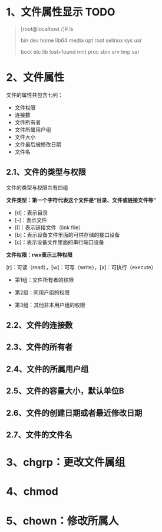 
# 1、文件属性显示 TODO


> 
> [root@localhost /]# ls
> 
> bin   dev  home  lib64       media  opt   root  selinux  sys  usr
> 
> boot  etc  lib   lost+found  mnt    proc  sbin  srv      tmp  var
> 


# 2、文件属性

文件的属性共包含七列：

- 文件权限
- 连接数
- 文件所有者
- 文件所属用户组
- 文件大小
- 文件最后被修改日期
- 文件名

## 2.1、文件的类型与权限

文件的类型与权限共有四组

**文件类型：第一个字符代表这个文件是“目录、文件或链接文件等”**

- [d]：表示目录
- [-]：表示文件
- [l]：表示链接文件（link file）
- [b]：表示设备文件里面的可供存储的接口设备
- [c]：表示设备文件里面的串行端口设备


**文件权限：rwx表示三种权限**

[r]：可读（read），[w]：可写（write），[x]：可执行（execute）

- 第1组：文件所有者的权限

- 第2组：同用户组的权限

- 第3组：其他非本用户组的权限

## 2.2、文件的连接数

## 2.3、文件的所有者

## 2.4、文件的所属用户组

## 2.5、文件的容量大小，默认单位B

## 2.6、文件的创建日期或者最近修改日期

## 2.7、文件的文件名


# 3、chgrp：更改文件属组

# 4、chmod

# 5、chown：修改所属人


